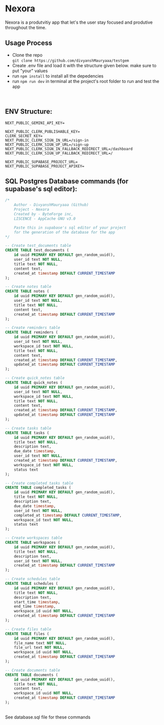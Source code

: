 <h1>Nexora</h1>
<p>
Nexora is a produtvitiy app that let's the user stay focused and produtive throughout the time.&#8203;
</p>

<h2>Usage Process</h2>
<ul>
  <li>Clone the repo 
    <br />
    <code>git clone https://github.com/divyanshMauryaaa/testgem</code>
  </li>
  <li>Create .env file and load it with the structure given below. make sure to put "your" values</li>
  <li>run <code>npm install</code> to install all the depedencies</li>
  <li>run <code>npm run dev</code> in terminal at the project's root folder to run and test the app</li>
</ul>

<br />

<h2>ENV Structure: </h2>

``` .env  
NEXT_PUBLIC_GEMINI_API_KEY=

NEXT_PUBLIC_CLERK_PUBLISHABLE_KEY=
CLERK_SECRET_KEY=
NEXT_PUBLIC_CLERK_SIGN_IN_URL=/sign-in
NEXT_PUBLIC_CLERK_SIGN_UP_URL=/sign-up
NEXT_PUBLIC_CLERK_SIGN_IN_FALLBACK_REDIRECT_URL=/dashboard
NEXT_PUBLIC_CLERK_SIGN_UP_FALLBACK_REDIRECT_URL=/

NEXT_PUBLIC_SUPABASE_PROJECT_URL=
NEXT_PUBLIC_SUPABASE_PROJECT_APIKEY=
```
<h2>SQL Postgres Database commands (for supabase's sql editor): </h2>

```.sql
/*
    Author - DivyanshMauryaaa (Github)
    Project - Nexora
    Created by - ByteForge inc,
    LISCENCE - AppCache GNU v3.0

    Paste this in supabase's sql editor of your project
    for the generation of the database for the app 
*/

-- Create test_documents table
CREATE TABLE test_documents (
    id uuid PRIMARY KEY DEFAULT gen_random_uuid(),
    user_id text NOT NULL,
    title text NOT NULL,
    content text,
    created_at timestamp DEFAULT CURRENT_TIMESTAMP
);

-- Create notes table
CREATE TABLE notes (
    id uuid PRIMARY KEY DEFAULT gen_random_uuid(),
    user_id text NOT NULL,
    title text NOT NULL,
    content text,
    created_at timestamp DEFAULT CURRENT_TIMESTAMP
);

-- Create reminders table
CREATE TABLE reminders (
    id uuid PRIMARY KEY DEFAULT gen_random_uuid(),
    user_id text NOT NULL,
    workspace_id text NOT NULL,
    title text NOT NULL,
    content text,
    created_at timestamp DEFAULT CURRENT_TIMESTAMP,
    updated_at timestamp DEFAULT CURRENT_TIMESTAMP
);

-- Create quick_notes table
CREATE TABLE quick_notes (
    id uuid PRIMARY KEY DEFAULT gen_random_uuid(),
    user_id text NOT NULL,
    workspace_id text NOT NULL,
    title text NOT NULL,
    content text,
    created_at timestamp DEFAULT CURRENT_TIMESTAMP,
    updated_at timestamp DEFAULT CURRENT_TIMESTAMP
);

-- Create tasks table
CREATE TABLE tasks (
    id uuid PRIMARY KEY DEFAULT gen_random_uuid(),
    title text NOT NULL,
    description text,
    due_date timestamp,
    user_id text NOT NULL,
    created_at timestamp DEFAULT CURRENT_TIMESTAMP,
    workspace_id text NOT NULL,
    status text
);

-- Create completed_tasks table
CREATE TABLE completed_tasks (
    id uuid PRIMARY KEY DEFAULT gen_random_uuid(),
    title text NOT NULL,
    description text,
    due_date timestamp,
    user_id text NOT NULL,
    completed_at timestamp DEFAULT CURRENT_TIMESTAMP,
    workspace_id text NOT NULL,
    status text
);

-- Create workspaces table
CREATE TABLE workspaces (
    id uuid PRIMARY KEY DEFAULT gen_random_uuid(),
    title text NOT NULL,
    description text,
    user_id text NOT NULL,
    created_at timestamp DEFAULT CURRENT_TIMESTAMP
);

-- Create schedules table
CREATE TABLE schedules (
    id uuid PRIMARY KEY DEFAULT gen_random_uuid(),
    title text NOT NULL,
    description text,
    start_time timestamp,
    end_time timestamp,
    workspace_id uuid NOT NULL,
    created_at timestamp DEFAULT CURRENT_TIMESTAMP
);

-- Create files table
CREATE TABLE files (
    id uuid PRIMARY KEY DEFAULT gen_random_uuid(),
    file_name text NOT NULL,
    file_url text NOT NULL,
    workspace_id uuid NOT NULL,
    created_at timestamp DEFAULT CURRENT_TIMESTAMP
);

-- Create documents table
CREATE TABLE documents (
    id uuid PRIMARY KEY DEFAULT gen_random_uuid(),
    title text NOT NULL,
    content text,
    workspace_id uuid NOT NULL,
    created_at timestamp DEFAULT CURRENT_TIMESTAMP
);
```
<br />
See database.sql file for these commands
